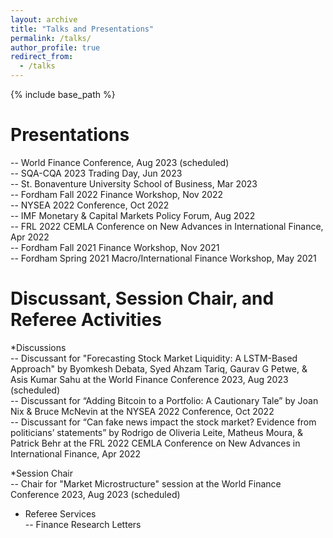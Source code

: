 ```yaml
---
layout: archive
title: "Talks and Presentations"
permalink: /talks/
author_profile: true
redirect_from:
  - /talks
---
```

{% include base_path %}

Presentations
======
-- World Finance Conference, Aug 2023 (scheduled) <br>
-- SQA-CQA 2023 Trading Day, Jun 2023 <br>
-- St. Bonaventure University School of Business, Mar 2023 <br>
-- Fordham Fall 2022 Finance Workshop, Nov 2022 <br>
-- NYSEA 2022 Conference, Oct 2022 <br>
-- IMF Monetary & Capital Markets Policy Forum, Aug 2022 <br>
-- FRL 2022 CEMLA Conference on New Advances in International Finance, Apr 2022 <br>
-- Fordham Fall 2021 Finance Workshop, Nov 2021 <br>
-- Fordham Spring 2021 Macro/International Finance Workshop, May 2021 <br>

Discussant, Session Chair, and Referee Activities
======
*Discussions <br>
-- Discussant for "Forecasting Stock Market Liquidity: A LSTM-Based Approach" by Byomkesh Debata, Syed Ahzam Tariq, Gaurav G Petwe, & Asis Kumar Sahu at the World Finance Conference 2023, Aug 2023 (scheduled) <br>
-- Discussant for “Adding Bitcoin to a Portfolio: A Cautionary Tale” by Joan Nix & Bruce McNevin at the NYSEA 2022 Conference, Oct 2022 <br>
-- Discussant for “Can fake news impact the stock market? Evidence from politicians’ statements” by Rodrigo de Oliveria Leite, Matheus Moura, & Patrick Behr at the FRL 2022 CEMLA Conference on New Advances in International Finance, Apr 2022 <br>

*Session Chair <br>
-- Chair for "Market Microstructure" session at the World Finance Conference 2023, Aug 2023 (scheduled) <br>

* Referee Services <br>
-- Finance Research Letters <br>
